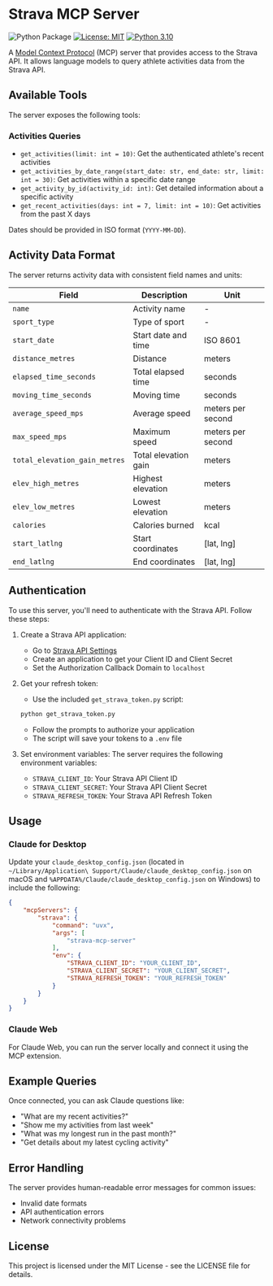 # Strava MCP Server

![Python Package](https://github.com/tomekkorbak/strava-mcp-server/workflows/Python%20Package/badge.svg)
[![License: MIT](https://img.shields.io/badge/License-MIT-yellow.svg)](https://opensource.org/licenses/MIT)
[![Python 3.10](https://img.shields.io/badge/python-3.10-blue.svg)](https://www.python.org/downloads/release/python-3100/)

A [Model Context Protocol](https://modelcontextprotocol.io/introduction) (MCP) server that provides access to the Strava API. It allows language models to query athlete activities data from the Strava API.

## Available Tools

The server exposes the following tools:

### Activities Queries

- `get_activities(limit: int = 10)`: Get the authenticated athlete's recent activities
- `get_activities_by_date_range(start_date: str, end_date: str, limit: int = 30)`: Get activities within a specific date range
- `get_activity_by_id(activity_id: int)`: Get detailed information about a specific activity
- `get_recent_activities(days: int = 7, limit: int = 10)`: Get activities from the past X days

Dates should be provided in ISO format (`YYYY-MM-DD`).

## Activity Data Format

The server returns activity data with consistent field names and units:

| Field | Description | Unit |
|-------|-------------|------|
| `name` | Activity name | - |
| `sport_type` | Type of sport | - |
| `start_date` | Start date and time | ISO 8601 |
| `distance_metres` | Distance | meters |
| `elapsed_time_seconds` | Total elapsed time | seconds |
| `moving_time_seconds` | Moving time | seconds |
| `average_speed_mps` | Average speed | meters per second |
| `max_speed_mps` | Maximum speed | meters per second |
| `total_elevation_gain_metres` | Total elevation gain | meters |
| `elev_high_metres` | Highest elevation | meters |
| `elev_low_metres` | Lowest elevation | meters |
| `calories` | Calories burned | kcal |
| `start_latlng` | Start coordinates | [lat, lng] |
| `end_latlng` | End coordinates | [lat, lng] |

## Authentication

To use this server, you'll need to authenticate with the Strava API. Follow these steps:

1. Create a Strava API application:
   - Go to [Strava API Settings](https://www.strava.com/settings/api)
   - Create an application to get your Client ID and Client Secret
   - Set the Authorization Callback Domain to `localhost`

2. Get your refresh token:
   - Use the included `get_strava_token.py` script:
   ```bash
   python get_strava_token.py
   ```
   - Follow the prompts to authorize your application
   - The script will save your tokens to a `.env` file

3. Set environment variables:
   The server requires the following environment variables:
   - `STRAVA_CLIENT_ID`: Your Strava API Client ID
   - `STRAVA_CLIENT_SECRET`: Your Strava API Client Secret
   - `STRAVA_REFRESH_TOKEN`: Your Strava API Refresh Token

## Usage

### Claude for Desktop

Update your `claude_desktop_config.json` (located in `~/Library/Application\ Support/Claude/claude_desktop_config.json` on macOS and `%APPDATA%/Claude/claude_desktop_config.json` on Windows) to include the following:

```json
{
    "mcpServers": {
        "strava": {
            "command": "uvx",
            "args": [
                "strava-mcp-server"
            ],
            "env": {
                "STRAVA_CLIENT_ID": "YOUR_CLIENT_ID",
                "STRAVA_CLIENT_SECRET": "YOUR_CLIENT_SECRET",
                "STRAVA_REFRESH_TOKEN": "YOUR_REFRESH_TOKEN"
            }
        }
    }
}
```

### Claude Web

For Claude Web, you can run the server locally and connect it using the MCP extension.

## Example Queries

Once connected, you can ask Claude questions like:

- "What are my recent activities?"
- "Show me my activities from last week"
- "What was my longest run in the past month?"
- "Get details about my latest cycling activity"

## Error Handling

The server provides human-readable error messages for common issues:

- Invalid date formats
- API authentication errors
- Network connectivity problems

## License

This project is licensed under the MIT License - see the LICENSE file for details.
